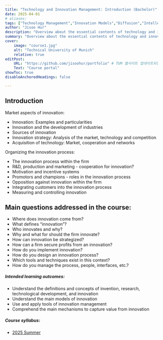 ```yaml
---
title: "Technology and Innovation Management: Introduction (Bachelor)"
date: 2025-04-01
# aliases: 
tags: ["Technology Management","Innovation Models","Diffusion","Intellectual Property","Profiting from Innovation"]
author: "Jisoo Hur"
description: "Overview about the essential contents of technology and innovation management." 
summary: "Overview about the essential contents of technology and innovation management. Knowledge of important models and concepts and how they can be concretly used in companies." 
cover:
    image: "course1.jpg"
    alt: "Technical University of Munich"
    relative: true
editPost:
    URL: "https://github.com/jisoohur/portfolio" # TUM 웹사이트 업데이트되면 수정 필요
    Text: "Course portal"
showToc: true
disableAnchoredHeadings: false

---
```


## Introduction

Market aspects of innovation:
+ Innovation: Examples and particularities
+ Innovation and the development of industries
+ Sources of innovation
+ Innovation strategy: Analysis of the market, technology and competition
+ Acquisition of technology: Market, cooperation and networks

Organizing the innovation process:
+ The innovation process within the firm
+ R&D, production and marketing - cooperation for innovation?
+ Motivation and incentive systems
+ Promotors and champions - roles in the innovation process 
+ Opposition against innovation within the firm 
+ Integrating customers into the innovation process 
+ Measuring and controlling innovation

## Main questions addressed in the course:

+ Where does innovation come from?
+ What defines “innovation”?
+ Who innovates and why?
+ Why and what for should the firm innovate?
+ How can innovation be strategized?
+ How can a firm secure profits from an innovation?
+ How do you implement innovation?
+ How do you design an innovation process?
+ Which tools and techniques exist in this context?
+ How do you manage the process, people, interfaces, etc.?

##### Intended learning outcomes:
+ Understand the definitions and concepts of invention, research, technological development, and innovation
+ Understand the main models of innovation
+ Use and apply tools of innovation management
+ Comprehend the main mechanisms to capture value from innovation

##### Course syllabus: 

+ [2025 Summer](Syllabus.pdf)

